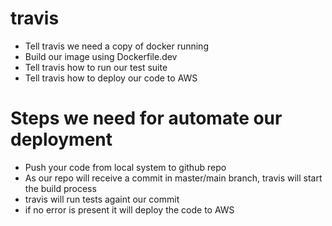 # travis 

- Tell travis we need a copy of docker running
- Build our image using Dockerfile.dev
- Tell travis how to run our test suite
- Tell travis how to deploy our code to AWS


# Steps we need for automate our deployment
- Push your code from local system to github repo
- As our repo will receive a commit in master/main branch, travis will start the build process
- travis will run tests againt our commit
- if no error is present it will deploy the code to AWS
